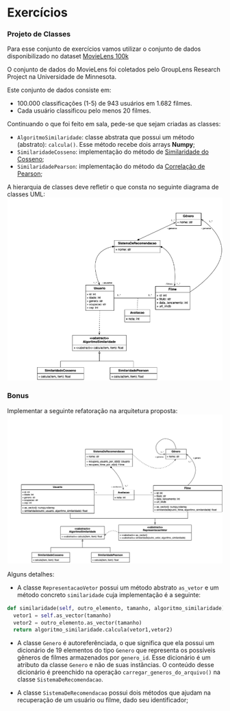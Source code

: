 # Exercícios


### Projeto de Classes 

Para esse conjunto de exercícios vamos utilizar o conjunto de dados
disponibilizado no dataset [MovieLens
100k](https://grouplens.org/datasets/movielens/100k/)


O conjunto de dados do MovieLens foi coletados pelo GroupLens Research Project
na Universidade de Minnesota.
 
Este conjunto de dados consiste em:
* 100.000 classificações (1-5) de 943 usuários em 1.682 filmes.
* Cada usuário classificou pelo menos 20 filmes.


Continuando o que foi feito em sala, pede-se que sejam criadas as classes:

* `AlgoritmoSimilaridade`: classe abstrata que possui um método (abstrato):
  `calcula()`. Esse método recebe dois arrays **Numpy**;
* `SimilaridadeCosseno`: implementação do método de [Similaridade do
   Cosseno](https://en.wikipedia.org/wiki/Cosine_similarity);
* `SimilaridadePearson`: implementação do método da [Correlação de
   Pearson](https://pt.wikipedia.org/wiki/Coeficiente_de_correla%C3%A7%C3%A3o_de_Pearson);


A hierarquia de classes deve refletir o que consta no seguinte diagrama de
classes UML:
![](assets/sistema_de_recomendacoes_uml1.png)



### Bonus

Implementar a seguinte refatoração na arquitetura proposta:
![](assets/sistema_de_recomendacoes_uml2.png)

Alguns detalhes:
* A classe `RepresentacaoVetor` possui um método abstrato `as_vetor` e um
  método concreto `similaridade` cuja implementação é a seguinte:
```python
def similaridade(self, outro_elemento, tamanho, algoritmo_similaridade):
  vetor1 = self.as_vector(tamanho)
  vetor2 = outro_elemento.as_vector(tamanho)
  return algoritmo_similaridade.calcula(vetor1,vetor2)
```

* A classe `Genero` é autoreferênciada, o que significa que ela possui um
  dicionário de 19 elementos do tipo `Genero` que representa os possíveis
  gêneros de filmes armazenados por `genero_id`. Esse dicionário é um atributo
  da classe `Genero` e não de suas instâncias. O conteúdo desse dicionário é
  preenchido na operação `carregar_generos_do_arquivo()` na classe
  `SistemaDeRecomendacao`.

* A classe `SistemaDeRecomendacao` possui dois métodos que ajudam na
  recuperação de um usuário ou filme, dado seu identificador;


